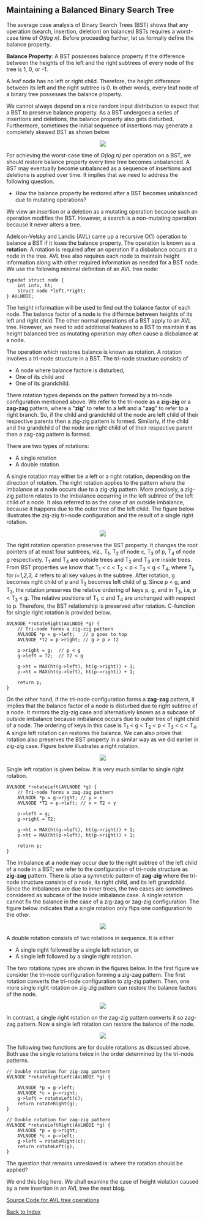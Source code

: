 ## Maintaining a Balanced Binary Search Tree

The average case analysis of Binary Search Trees (BST) shows that any operation (search, insertion, deletion)  on balanced BSTs requires a worst-case 
time of <i>O(log n)</i>. Before proceeding further, let us formally define the balance property. 

<strong>Balance Property</strong>: A BST possesses balance property if the difference between the heights of the left and the right subtrees of every node 
of the tree is 1, 0, or -1. 

A leaf node has no left or right child. Therefore, the height difference between its left and the right subtree is 0. In other words, every leaf node
of a binary tree possesses the balance property.

We cannot always depend on a nice random input distribution to expect that a BST to preserve balance property. As a BST undergoes a series of 
insertions and deletions, the balance property also gets disturbed. Furthermore, sometimes the initial sequence of insertions may generate a 
completely skewed BST as shown below.
<p align="center">
    <img src="../images/skewedBST.jpg">
    </p>
For achieving the worst-case time of <i>O(log n)</i> per operation on a BST, we should restore balance property every time tree becomes unbalanced. A BST 
may eventually become unbalanced as a sequence of insertions and deletions is applied over time. It implies that we need to address the following question. 

- How the balance property be restored after a BST becomes unbalanced due to mutating operations? 

We view an insertion or a deletion as a mutating operation because such an operation modifies the BST. However, a search is a non-mutating 
operation because it never alters a tree. 

Adelson-Velsky and Landis (AVL) came up a recursive O(1) operation to balance a BST if it loses the balance property. The operation is known as a
<b>rotation</b>. A rotation is required after an operation if a disbalance occurs at a node in the tree. AVL tree also requires each node to maintain 
height information along with other required information as needed for a BST node. We use the following minimal definition of an AVL tree node:
```
typedef struct node {
    int info, ht;
    struct node *left,*right;
} AVLNODE;
```

The height information will be used to find out the balance factor of each node. The balance factor of a node is the differnce between heights of its left 
and right child. The other normal operations of a BST apply to an AVL tree. However, we need to add additional features to a BST to 
maintain it as height balanced tree as mutating operation may often cause a disbalance at a node. 

The operation which restores balance is known as rotation. A rotation involves a tri-node structure in a BST. The tri-node structure consists of 
- A node where balance factore is disturbed,
- One of its child and
- One of its grandchild.

There rotation types depends on the pattern formed by a tri-node configuration mentioned above. We refer to the tri-node as a <b>zig-zig</b> 
or a <b>zag-zag</b> pattern, where a "<b>zig</b>" to refer to a left and a "<b>zag</b>" to refer to a right branch. So, if the child and grandchild of
the node are left child of their respective parents then a zig-zig pattern is formed. Similarly, if the child and the grandchild of the node are right child of
of their respective parent then a zag-zag pattern is formed.

There are two types of rotations:
- A single rotation
- A double rotation

A single rotation may either be a left or a right rotation, depending on the direction of rotation. The right rotation applies to the pattern where the 
imbalance at a node occurs due to a zig-zig pattern. More precisely, a zig-zig pattern relates to the imbalance occurring in the left subtree of the left
child of a node. It also referred to as the case of an outside imbalance, because it happens due to the outer tree of the left child. The figure below 
illustrates the zig-zig tri-node configuration and the result of a single right rotation.
<p align="center">
<img src="../images/avlSingleRight.jpg">
</p>
The right rotation operation preserves the BST property. It changes the root pointers of at most four subtrees, viz., T<sub>1</sub>, T<sub>2</sub> 
of node c, T<sub>3</sub> of p, T<sub>4</sub> of node g respectively. T<sub>1</sub> and T<sub>4</sub> are outside trees and T<sub>2</sub> and T<sub>3</sub>
are inside trees. From BST properties we know that T<sub>1</sub> < c < T<sub>2</sub> < p < T<sub>3</sub> < g < T<sub>4</sub>, where T<sub>i</sub>, for 
<i>i=1,2,3, 4</i> refers to all key values in the subtree. After rotation, g becomes right child of p and T<sub>3</sub> becomes left child of g.
Since p < g, and T<sub>3</sub>, the rotation preserves the relative ordering of keys p, g, and in T<sub>3</sub>, i.e, p < T<sub>3</sub> < g. The 
relative positions of T<sub>1</sub>, c and T<sub>4</sub> are unchanged with respect to p. Therefore, the BST relationship is preserved after rotation. 
C-function for single right rotation is provided below.

```
AVLNODE *rotateRight(AVLNODE *g) {
    // Tri-node forms a zig-zig pattern 
    AVLNODE *p = g->left;   // p goes to top 
    AVLNODE *T2 = p->right; // g > p > T2 

    p->right = g;  // p < g 
    g->left = T2;  // T2 < g 

    g->ht = MAX(ht(g->left), ht(g->right)) + 1; 
    p->ht = MAX(ht(p->left), ht(p->right)) + 1;

    return p;
}
```

On the other hand, if the tri-node configuration forms a <b>zag-zag</b> pattern, it implies that the balance factor of a node is disturbed due to right subtree
of a node. It mirrors the zig-zig case and alternatively known as a subcase of outside imbalance because imbalance occurs due to outer tree of right
child of a node. The ordering of keys in this case is T<sub>1</sub> < g < T<sub>2</sub> < p < T<sub>3</sub> < c < T<sub>4</sub>.
A single left rotation can restores the balance. We can also prove that rotation also preserves the BST property in a similar way as we did
earlier in zig-zig case. Figure below illustrates a right rotation.
<p align="center">
<img src="../images/avlSingleLeft.jpg">
</p>

Single left rotation is given below. It is very much similar to single right rotation.

```
AVLNODE *rotateLeft(AVLNODE *g) {
    // Tri-node forms a zag-zag pattern 
    AVLNODE *p = g->right; // y > x
    AVLNODE *T2 = p->left; // x < T2 < y  

    p->left = g;
    g->right = T2; 

    g->ht = MAX(ht(g->left), ht(g->right)) + 1;
    p->ht = MAX(ht(p->left), ht(p->right)) + 1;

    return p;
}
```

The imbalance at a node may occur due to the right subtree of the left child of a node in a BST; we refer to the configuration of tri-node structure as 
<b>zig-zag</b> pattern. There is also a symmetric pattern of <b>zag-zig</b> where the tri-node structure consists of a node, its right child, and its left 
grandchild. Since the imbalances are due to inner trees, the two cases are sometimes considered as subcase of the inside imbalance case. A single 
rotation cannot fix the balance in the case of a zig-zag or zag-zig configuration. The figure below indicates that a single rotation only flips one 
configuration to the other.
<p align="center">
    <img src="../images/needForDR.jpg">
</p>

A double rotation consists of two rotations in sequence. It is either 
- A single right followed by a single left rotation, or
- A single left followed by a single right rotation.

The two rotations types are shown in the figures below. In the first figure we consider the tri-node configuration forming a zig-zag pattern. The first 
rotation converts the tri-node configuration to zig-zig pattern. Then, one more single right rotation on zig-zig pattern can restore the balance factors of 
the node. 
<p align="center">
<img src="../images/avlDoubleLR.jpg">
</p>

In contrast, a single right rotation on the zag-zig pattern converts it so zag-zag pattern. Now a single left rotation can restore the balance of the 
node. 
<p align="center">
<img src="../images/avlDoubleRL.jpg">
</p>

The following two functions are for double rotations as discussed above. Both use the single rotations twice in the order determined by the tri-node patterns.

```
// Double rotation for zig-zag pattern
AVLNODE *rotateRightLeft(AVLNODE *g) {
    
    AVLNODE *p = g->left;
    AVLNODE *c = p->right;
    g->left = rotateLeft(c);
    return rotateRight(g);
} 

// Double rotation for zag-zig pattern
AVLNODE *rotateLeftRight(AVLNODE *g) {
    AVLNODE *p = g->right;
    AVLNODE *c = p->left;
    g->left = rotateRight(c);
    return rotateLeft(g);
} 

```

The question that remains unresloved is: where the rotation should be applied? 

We end this blog here.  We shall examine the case of height violation caused by a new insertion in an AVL tree the next blog.

[Source Code for AVL tree operations](../CODES/AVLtree/index.md)

[Back to Index](../index.md)


